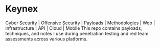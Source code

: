 # Keynex
Cyber Security | Offensive Security | Payloads | Methodologies | Web | Infrastructure | API | Cloud | Mobile This repo contains payloads, techniques, and notes I use during penetration testing and red team assessments across various platforms.

